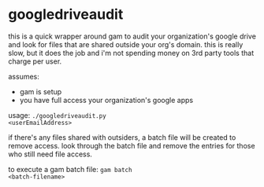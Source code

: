 # googledriveaudit
this is a quick wrapper around gam to audit your organization's google drive and look for files that are shared outside your org's domain. this is really slow, but it does the job and i'm not spending money on 3rd party tools that charge per user.

assumes:
- gam is setup 
- you have full access your organization's google apps

usage: <code>./googledriveaudit.py \<userEmailAddress\></code>

if there's any files shared with outsiders, a batch file will be created to remove access.
look through the batch file and remove the entries for those who still need file access.

to execute a gam batch file: <code>gam batch \<batch-filename\></code>
